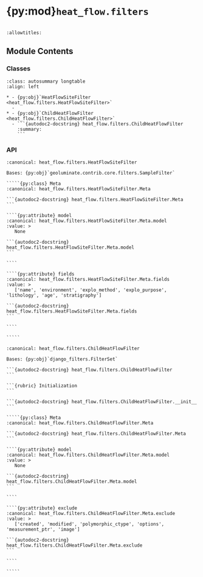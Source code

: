 # {py:mod}`heat_flow.filters`

```{py:module} heat_flow.filters
```

```{autodoc2-docstring} heat_flow.filters
:allowtitles:
```

## Module Contents

### Classes

````{list-table}
:class: autosummary longtable
:align: left

* - {py:obj}`HeatFlowSiteFilter <heat_flow.filters.HeatFlowSiteFilter>`
  -
* - {py:obj}`ChildHeatFlowFilter <heat_flow.filters.ChildHeatFlowFilter>`
  - ```{autodoc2-docstring} heat_flow.filters.ChildHeatFlowFilter
    :summary:
    ```
````

### API

``````{py:class} HeatFlowSiteFilter(data=None, queryset=None, *, request=None, prefix=None)
:canonical: heat_flow.filters.HeatFlowSiteFilter

Bases: {py:obj}`geoluminate.contrib.core.filters.SampleFilter`

`````{py:class} Meta
:canonical: heat_flow.filters.HeatFlowSiteFilter.Meta

```{autodoc2-docstring} heat_flow.filters.HeatFlowSiteFilter.Meta
```

````{py:attribute} model
:canonical: heat_flow.filters.HeatFlowSiteFilter.Meta.model
:value: >
   None

```{autodoc2-docstring} heat_flow.filters.HeatFlowSiteFilter.Meta.model
```

````

````{py:attribute} fields
:canonical: heat_flow.filters.HeatFlowSiteFilter.Meta.fields
:value: >
   ['name', 'environment', 'explo_method', 'explo_purpose', 'lithology', 'age', 'stratigraphy']

```{autodoc2-docstring} heat_flow.filters.HeatFlowSiteFilter.Meta.fields
```

````

`````

``````

``````{py:class} ChildHeatFlowFilter(data=None, queryset=None, *, request=None, prefix=None)
:canonical: heat_flow.filters.ChildHeatFlowFilter

Bases: {py:obj}`django_filters.FilterSet`

```{autodoc2-docstring} heat_flow.filters.ChildHeatFlowFilter
```

```{rubric} Initialization
```

```{autodoc2-docstring} heat_flow.filters.ChildHeatFlowFilter.__init__
```

`````{py:class} Meta
:canonical: heat_flow.filters.ChildHeatFlowFilter.Meta

```{autodoc2-docstring} heat_flow.filters.ChildHeatFlowFilter.Meta
```

````{py:attribute} model
:canonical: heat_flow.filters.ChildHeatFlowFilter.Meta.model
:value: >
   None

```{autodoc2-docstring} heat_flow.filters.ChildHeatFlowFilter.Meta.model
```

````

````{py:attribute} exclude
:canonical: heat_flow.filters.ChildHeatFlowFilter.Meta.exclude
:value: >
   ['created', 'modified', 'polymorphic_ctype', 'options', 'measurement_ptr', 'image']

```{autodoc2-docstring} heat_flow.filters.ChildHeatFlowFilter.Meta.exclude
```

````

`````

``````
